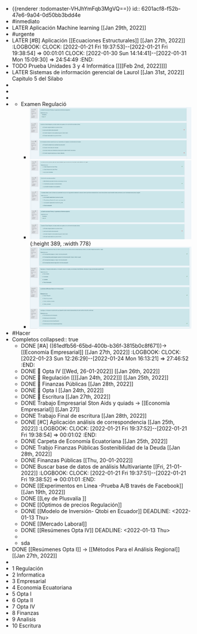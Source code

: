 - {{renderer :todomaster-VHJhYmFqb3MgVQ==}}
  id:: 6201acf8-f52b-47e6-9a04-0d50bb3bdd4e
- #inmediato
- LATER Aplicación Machine learning [[Jan 29th, 2022]]
- #urgente
- LATER [#B] Aplicación  [[Ecuaciones Estructurales]]  [[Jan 27th, 2022]]
  :LOGBOOK:
  CLOCK: [2022-01-21 Fri 19:37:53]--[2022-01-21 Fri 19:38:54] =>  00:01:01
  CLOCK: [2022-01-30 Sun 14:14:41]--[2022-01-31 Mon 15:09:30] =>  24:54:49
  :END:
- TODO Prueba Unidades 3 y 4 Informática [[[[Feb 2nd, 2022]]]]
- LATER Sistemas de información gerencial de Laurol [[Jan 31st, 2022]] Capitulo 5 del Silabo
-
-
-
-
	- Examen Regulació
		- ![image.png](../assets/image_1644538375433_0.png)
		- ![image.png](../assets/image_1644538368028_0.png){:height 389, :width 778}
		- ![image.png](../assets/image_1644538353665_0.png)
- #Hacer
- Completos
  collapsed:: true
	- DONE  [#A] ((61edfb56-65bd-400b-b36f-3815b0c8f671))→ [[Economía Empresarial]] [[Jan 27th, 2022]]
	  :LOGBOOK:
	  CLOCK: [2022-01-23 Sun 12:26:29]--[2022-01-24 Mon 16:13:21] =>  27:46:52
	  :END:
	- DONE  🧪 Opta IV [[Wed, 26-01-2022]] [[Jan 26th, 2022]]
	- DONE 🧪 Regulación [[[[Jan 24th, 2022]]] [[Jan 25th, 2022]]
	- DONE 🧪 Finanzas Públicas [[Jan 28th, 2022]]
	- DONE 🧪 Opta I [[Jan 24th, 2022]]
	- DONE 🧪 Escritura [[Jan 27th, 2022]]
	- DONE Trabajo Empresarial Ston Aids y quiads → [[Economía Empresarial]] [[Jan 27]]
	- DONE Trabajo Final de escritura [[Jan 28th, 2022]]
	- DONE [#C] Aplicación análisis de correspondencia  [[Jan 25th, 2022]]
	  :LOGBOOK:
	  CLOCK: [2022-01-21 Fri 19:37:52]--[2022-01-21 Fri 19:38:54] =>  00:01:02
	  :END:
	- DONE Carpeta de Economía Ecuatoriana [[Jan 25th, 2022]]
	- DONE Trabjo Finanzas Públicas Sostenibilidad de la Deuda  [[Jan 28th, 2022]]
	- DONE  Finanzas Públicas [[Thu, 20-01-2022]]
	- DONE Buscar base de datos de análisis Multivariante [[Fri, 21-01-2022]]
	  :LOGBOOK:
	  CLOCK: [2022-01-21 Fri 19:37:51]--[2022-01-21 Fri 19:38:52] =>  00:01:01
	  :END:
	- DONE [[Experimentos  en Linea -Prueba A/B través de Facebook]] [[Jan 19th, 2022]]
	- DONE [[Ley de Plusvalía ]]
	- DONE [[Óptimos de precios Regulación]]
	- DONE [[Modelo de Inversión- Qtobi en Ecuador]]
	  DEADLINE: <2022-01-13 Thu>
	- DONE [[Mercado Laboral]]
	- DONE [[Resúmenes Opta IV]]
	  DEADLINE: <2022-01-13 Thu>
	-
	- sda
- DONE [[Resúmenes Opta I]] → [[Métodos Para el Análisis Regional]] [[Jan 27th, 2022]]
-
- 1 Regulación
- 2 Informatica
- 3 Empresarial
- 4 Economia Ecuatoriana
- 5 Opta I
- 6 Opta II
- 7 Opta IV
- 8 Finanzas
- 9 Analisis
- 10 Escritura
